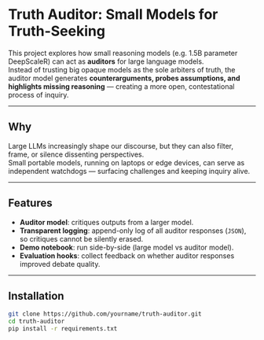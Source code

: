 # Truth Auditor: Small Models for Truth-Seeking

This project explores how small reasoning models (e.g. 1.5B parameter DeepScaleR) can act as **auditors** for large language models.  
Instead of trusting big opaque models as the sole arbiters of truth, the auditor model generates **counterarguments, probes assumptions, and highlights missing reasoning** — creating a more open, contestational process of inquiry.

---

## Why
Large LLMs increasingly shape our discourse, but they can also filter, frame, or silence dissenting perspectives.  
Small portable models, running on laptops or edge devices, can serve as independent watchdogs — surfacing challenges and keeping inquiry alive.

---

## Features
- **Auditor model**: critiques outputs from a larger model.
- **Transparent logging**: append-only log of all auditor responses (`JSON`), so critiques cannot be silently erased.
- **Demo notebook**: run side-by-side (large model vs auditor model).
- **Evaluation hooks**: collect feedback on whether auditor responses improved debate quality.

---

## Installation
```bash
git clone https://github.com/yourname/truth-auditor.git
cd truth-auditor
pip install -r requirements.txt
